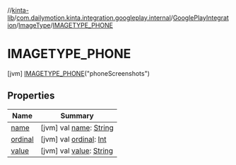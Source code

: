 //[kinta-lib](../../../../../index.md)/[com.dailymotion.kinta.integration.googleplay.internal](../../../index.md)/[GooglePlayIntegration](../../index.md)/[ImageType](../index.md)/[IMAGETYPE_PHONE](index.md)



# IMAGETYPE_PHONE  
 [jvm] [IMAGETYPE_PHONE](index.md)("phoneScreenshots")  
   


## Properties  
  
|  Name |  Summary | 
|---|---|
| <a name="com.dailymotion.kinta.integration.googleplay.internal/GooglePlayIntegration.ImageType.IMAGETYPE_PHONE/name/#/PointingToDeclaration/"></a>[name](name.md)| <a name="com.dailymotion.kinta.integration.googleplay.internal/GooglePlayIntegration.ImageType.IMAGETYPE_PHONE/name/#/PointingToDeclaration/"></a> [jvm] val [name](name.md): [String](https://kotlinlang.org/api/latest/jvm/stdlib/kotlin/-string/index.html)   <br>|
| <a name="com.dailymotion.kinta.integration.googleplay.internal/GooglePlayIntegration.ImageType.IMAGETYPE_PHONE/ordinal/#/PointingToDeclaration/"></a>[ordinal](ordinal.md)| <a name="com.dailymotion.kinta.integration.googleplay.internal/GooglePlayIntegration.ImageType.IMAGETYPE_PHONE/ordinal/#/PointingToDeclaration/"></a> [jvm] val [ordinal](ordinal.md): [Int](https://kotlinlang.org/api/latest/jvm/stdlib/kotlin/-int/index.html)   <br>|
| <a name="com.dailymotion.kinta.integration.googleplay.internal/GooglePlayIntegration.ImageType.IMAGETYPE_PHONE/value/#/PointingToDeclaration/"></a>[value](value.md)| <a name="com.dailymotion.kinta.integration.googleplay.internal/GooglePlayIntegration.ImageType.IMAGETYPE_PHONE/value/#/PointingToDeclaration/"></a> [jvm] val [value](value.md): [String](https://kotlinlang.org/api/latest/jvm/stdlib/kotlin/-string/index.html)   <br>|

